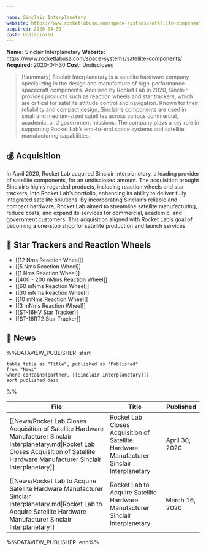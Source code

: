 ```yaml
---

name: Sinclair Interplanetary
website: https://www.rocketlabusa.com/space-systems/satellite-components/
acquired: 2020-04-30
cost: Undisclosed
---
```


**Name:** Sinclair Interplanetary
**Website:** https://www.rocketlabusa.com/space-systems/satellite-components/
**Acquired:** 2020-04-30
**Cost:** Undisclosed

>[!summary]
>Sinclair Interplanetary is a satellite hardware company specializing in the design and manufacture of high-performance spacecraft components. Acquired by Rocket Lab in 2020, Sinclair provides products such as reaction wheels and star trackers, which are critical for satellite attitude control and navigation. Known for their reliability and compact design, Sinclair's components are used in small and medium-sized satellites across various commercial, academic, and government missions. The company plays a key role in supporting Rocket Lab’s end-to-end space systems and satellite manufacturing capabilities.

## 💰 Acquisition

In April 2020, Rocket Lab acquired Sinclair Interplanetary, a leading provider of satellite components, for an undisclosed amount. The acquisition brought Sinclair’s highly regarded products, including reaction wheels and star trackers, into Rocket Lab’s portfolio, enhancing its ability to deliver fully integrated satellite solutions. By incorporating Sinclair’s reliable and compact hardware, Rocket Lab aimed to streamline satellite manufacturing, reduce costs, and expand its services for commercial, academic, and government customers. This acquisition aligned with Rocket Lab’s goal of becoming a one-stop shop for satellite production and launch services.

## 📡 Star Trackers and Reaction Wheels

- [[12 Nms Reaction Wheel]]
- [[5 Nms Reaction Wheel]]
- [[1 Nms Reaction Wheel]]
- [[400 - 200 nMms Reaction Wheel]]
- [[60 mNms Reaction Wheel]]
- [[30 mNms Reaction Wheel]]
- [[10 mNms Reaction Wheel]]
- [[3 mNms Reaction Wheel]]
- [[ST-16HV Star Tracker]]
- [[ST-16RT2 Star Tracker]]

## 📰 News
%%DATAVIEW_PUBLISHER: start
```
table title as "Title", published as "Published"
from "News"
where contains(partner, [[Sinclair Interplanetary]])
sort published desc
```
%%

| File                                                                                                                                                                                           | Title                                                                                     | Published      |
| ---------------------------------------------------------------------------------------------------------------------------------------------------------------------------------------------- | ----------------------------------------------------------------------------------------- | -------------- |
| [[News/Rocket Lab Closes Acquisition of Satellite Hardware Manufacturer Sinclair Interplanetary.md\|Rocket Lab Closes Acquisition of Satellite Hardware Manufacturer Sinclair Interplanetary]] | Rocket Lab Closes Acquisition of Satellite Hardware Manufacturer Sinclair Interplanetary  | April 30, 2020 |
| [[News/Rocket Lab to Acquire Satellite Hardware Manufacturer Sinclair Interplanetary.md\|Rocket Lab to Acquire Satellite Hardware Manufacturer Sinclair Interplanetary]]                       | Rocket Lab to Acquire Satellite Hardware Manufacturer Sinclair Interplanetary             | March 16, 2020 |

%%DATAVIEW_PUBLISHER: end%%

